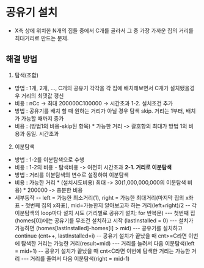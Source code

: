 # 공유기 설치
- X축 상에 위치한 N개의 집들 중에서 C개를 골라서 그 중 가장 가까운 집의 거리를 최대거리로 만드는 문제.

## 해결 방법
1. 탐색(조합)
 - 방법 : 1개, 2개, ..., C개의 공유기 각각을 각 집에 배치해보면서 C개가 설치됐을경우 거리의 최댓값 갱신
 - 비용 : nCc
    -> 최대 200000C100000 -> 시간초과
1-2. 설치조건 추가
 - 방법 : 공유기를 배치 할 때 원하는 거리가 아닐 경우 탐색 skip. 거리는 1부터, 배치가 가능할 때까지 증가
 - 비용 : (방법1의 비용-skip된 항목) * 가능한 거리
    -> 괄호항의 최대가 방법 1의 비용과 동일. 시간초과
2. 이분탐색
 - 방법 : 1-2를 이분탐색으로 수행
 - 비용 : 1-2의 비용 - 탐색비용
    -> 여전히 시간초과
**2-1. 거리로 이분탐색**
 - 방법 : 거리를 이분탐색의 변수로 설정하여 이분탐색
 - 비용 : 가능한 거리 * (설치시도비용)
    최대 -> 30(1,000,000,000의 이분탐색 비용) * 200000 -> 충분한 비용
 - 세부동작
    -- left = 가능한 최소거리(1), right = 가능한 최대거리(마지막 집의 x좌표 - 첫번째 집의 x좌표), mid=가능한지 알아보고자 하는 거리(left+right)/2
    -- 각 이분탐색의 loop마다 설치 시도 (거리별로 공유기 설치; for 반복문)
      --- 첫번째 집(homes[0])에는 공유기를 무조건 설치하고 시작 (lastInstalled = 0)
      --- 설치가 가능하면 (homes[lastInstalled]-homes[i] > mid)
      --- 공유기를 설치하고 continue (cnt++, lastInstalled=i)
    -- 공유기 설치가 끝났을 때 cnt>=C라면 이번에 탐색한 거리는 가능한 거리(result=mid)
      --- 거리를 늘려서 다음 이분탐색(left = mid+1)
    -- 공유기 설치가 끝났을 때 cnt<C라면 이번에 탐색한 거리는 가능한 거리
      --- 거리를 줄여서 다음 이분탐색(right = mid-1)
      

